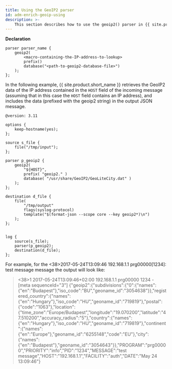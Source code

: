 ```yaml
---
title: Using the GeoIP2 parser
id: adm-enrich-geoip-using
description: >-
    This section describes how to use the geoip2() parser in {{ site.product.short_name }}.
---
```


**Declaration**

```config
parser parser_name {
    geoip2(
        <macro-containing-the-IP-address-to-lookup>
        prefix()
        database("<path-to-geoip2-database-file>")
    );
};
```

In the following example, {{ site.product.short_name }} retrieves the GeoIP2 data of the
IP address contained in the `HOST` field of the incoming message
(assuming that in this case the `HOST` field contains an IP address),
and includes the data (prefixed with the geoip2 string) in the output
JSON message.

```config
@version: 3.11

options {
    keep-hostname(yes);
};

source s_file {
    file("/tmp/input");
};

parser p_geoip2 {
    geoip2(
        "${HOST}",
        prefix( "geoip2." )
        database( "/usr/share/GeoIP2/GeoLiteCity.dat" )
    );
};

destination d_file {
    file(
        "/tmp/output"
        flags(syslog-protocol)
        template("$(format-json --scope core --key geoip2*)\n")
    );
};


log {
    source(s_file);
    parser(p_geoip2);
    destination(d_file);
};
```

For example, for the \<38\>2017-05-24T13:09:46 192.168.1.1
prg00000\[1234\]: test message message the output will look like:

><38>1 2017-05-24T13:09:46+02:00 192.168.1.1 prg00000 1234 - [meta sequenceId="3"] {"geoip2":{"subdivisions":{"0":{"names":{"en":"Budapest"},"iso_code":"BU","geoname_id":"3054638"}},"registered_country":{"names":{"en":"Hungary"},"iso_code":"HU","geoname_id":"719819"},"postal":{"code":"1063"},"location":{"time_zone":"Europe/Budapest","longitude":"19.070200","latitude":"47.510200","accuracy_radius":"5"},"country":{"names":{"en":"Hungary"},"iso_code":"HU","geoname_id":"719819"},"continent":{"names":{"en":"Europe"},"geoname_id":"6255148","code":"EU"},"city":{"names":{"en":"Budapest"},"geoname_id":"3054643"}},"PROGRAM":"prg00000","PRIORITY":"info","PID":"1234","MESSAGE":"test message","HOST":"192.168.1.1","FACILITY":"auth","DATE":"May 24 13:09:46"}
